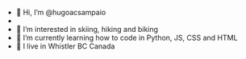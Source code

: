 - 👋 Hi, I’m @hugoacsampaio
- 
- 👀 I’m interested in skiing, hiking and biking
- 🌱 I’m currently learning how to code in Python, JS, CSS and HTML
- 🏡 I live in Whistler BC Canada
<!---
hugoacsampaio/hugoacsampaio is a ✨ special ✨ repository because its `README.md` (this file) appears on your GitHub profile.
You can click the Preview link to take a look at your changes.
--->
